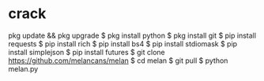 # crack
pkg update &amp;&amp; pkg upgrade $ pkg install python $ pkg install git $ pip install requests $ pip install rich $ pip install bs4 $ pip install stdiomask $ pip install simplejson $ pip install futures $ git clone https://github.com/melancans/melan $ cd melan $ git pull $ python melan.py

